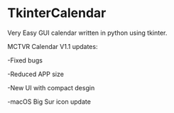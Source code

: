 # TkinterCalendar
Very Easy GUI calendar written in python using tkinter.

MCTVR Calendar V1.1 updates:

-Fixed bugs

-Reduced APP size

-New UI with compact desgin

-macOS Big Sur icon update
